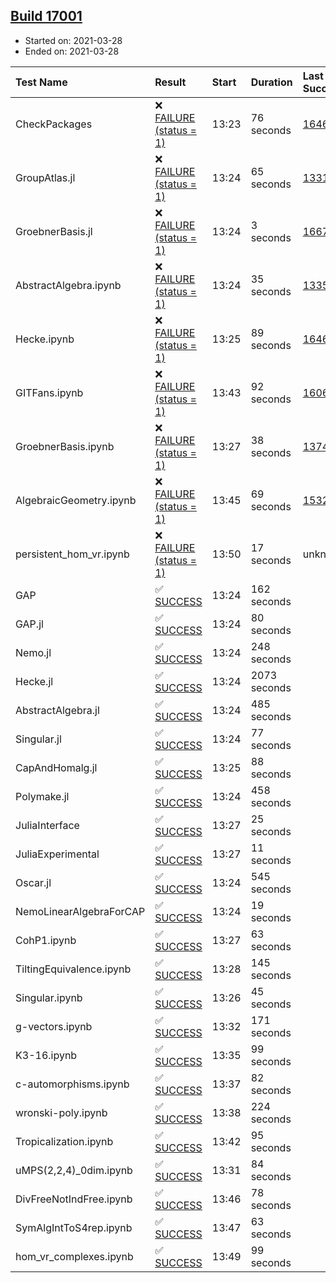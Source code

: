 ## [Build 17001](https://oscarci.mathematik.uni-kl.de/job/oscar/17001/)

* Started on: 2021-03-28
* Ended on: 2021-03-28

| Test Name    | Result | Start | Duration | Last Success | First Failure |
|:-------------|:-------|:------|:---------|:-------------|:--------------|
| CheckPackages | ❌ [FAILURE (status = 1)](https://oscarci.mathematik.uni-kl.de/job/oscar/17001/artifact/logs/build-17001/CheckPackages.log) | 13:23 | 76 seconds | [16463](https://oscarci.mathematik.uni-kl.de/job/oscar/16463/) | [16464](https://oscarci.mathematik.uni-kl.de/job/oscar/16464/) |
| GroupAtlas.jl | ❌ [FAILURE (status = 1)](https://oscarci.mathematik.uni-kl.de/job/oscar/17001/artifact/logs/build-17001/GroupAtlas.jl.log) | 13:24 | 65 seconds | [13311](https://oscarci.mathematik.uni-kl.de/job/oscar/13311/) | [13312](https://oscarci.mathematik.uni-kl.de/job/oscar/13312/) |
| GroebnerBasis.jl | ❌ [FAILURE (status = 1)](https://oscarci.mathematik.uni-kl.de/job/oscar/17001/artifact/logs/build-17001/GroebnerBasis.jl.log) | 13:24 | 3 seconds | [16676](https://oscarci.mathematik.uni-kl.de/job/oscar/16676/) | [16677](https://oscarci.mathematik.uni-kl.de/job/oscar/16677/) |
| AbstractAlgebra.ipynb | ❌ [FAILURE (status = 1)](https://oscarci.mathematik.uni-kl.de/job/oscar/17001/artifact/logs/build-17001/AbstractAlgebra.ipynb.log) | 13:24 | 35 seconds | [13355](https://oscarci.mathematik.uni-kl.de/job/oscar/13355/) | [13356](https://oscarci.mathematik.uni-kl.de/job/oscar/13356/) |
| Hecke.ipynb | ❌ [FAILURE (status = 1)](https://oscarci.mathematik.uni-kl.de/job/oscar/17001/artifact/logs/build-17001/Hecke.ipynb.log) | 13:25 | 89 seconds | [16463](https://oscarci.mathematik.uni-kl.de/job/oscar/16463/) | [16464](https://oscarci.mathematik.uni-kl.de/job/oscar/16464/) |
| GITFans.ipynb | ❌ [FAILURE (status = 1)](https://oscarci.mathematik.uni-kl.de/job/oscar/17001/artifact/logs/build-17001/GITFans.ipynb.log) | 13:43 | 92 seconds | [16068](https://oscarci.mathematik.uni-kl.de/job/oscar/16068/) | [16069](https://oscarci.mathematik.uni-kl.de/job/oscar/16069/) |
| GroebnerBasis.ipynb | ❌ [FAILURE (status = 1)](https://oscarci.mathematik.uni-kl.de/job/oscar/17001/artifact/logs/build-17001/GroebnerBasis.ipynb.log) | 13:27 | 38 seconds | [13748](https://oscarci.mathematik.uni-kl.de/job/oscar/13748/) | [13749](https://oscarci.mathematik.uni-kl.de/job/oscar/13749/) |
| AlgebraicGeometry.ipynb | ❌ [FAILURE (status = 1)](https://oscarci.mathematik.uni-kl.de/job/oscar/17001/artifact/logs/build-17001/AlgebraicGeometry.ipynb.log) | 13:45 | 69 seconds | [15322](https://oscarci.mathematik.uni-kl.de/job/oscar/15322/) | [15323](https://oscarci.mathematik.uni-kl.de/job/oscar/15323/) |
| persistent_hom_vr.ipynb | ❌ [FAILURE (status = 1)](https://oscarci.mathematik.uni-kl.de/job/oscar/17001/artifact/logs/build-17001/persistent_hom_vr.ipynb.log) | 13:50 | 17 seconds | unknown | unknown |
| GAP | ✅ [SUCCESS](https://oscarci.mathematik.uni-kl.de/job/oscar/17001/artifact/logs/build-17001/GAP.log) | 13:24 | 162 seconds |  |  |
| GAP.jl | ✅ [SUCCESS](https://oscarci.mathematik.uni-kl.de/job/oscar/17001/artifact/logs/build-17001/GAP.jl.log) | 13:24 | 80 seconds |  |  |
| Nemo.jl | ✅ [SUCCESS](https://oscarci.mathematik.uni-kl.de/job/oscar/17001/artifact/logs/build-17001/Nemo.jl.log) | 13:24 | 248 seconds |  |  |
| Hecke.jl | ✅ [SUCCESS](https://oscarci.mathematik.uni-kl.de/job/oscar/17001/artifact/logs/build-17001/Hecke.jl.log) | 13:24 | 2073 seconds |  |  |
| AbstractAlgebra.jl | ✅ [SUCCESS](https://oscarci.mathematik.uni-kl.de/job/oscar/17001/artifact/logs/build-17001/AbstractAlgebra.jl.log) | 13:24 | 485 seconds |  |  |
| Singular.jl | ✅ [SUCCESS](https://oscarci.mathematik.uni-kl.de/job/oscar/17001/artifact/logs/build-17001/Singular.jl.log) | 13:24 | 77 seconds |  |  |
| CapAndHomalg.jl | ✅ [SUCCESS](https://oscarci.mathematik.uni-kl.de/job/oscar/17001/artifact/logs/build-17001/CapAndHomalg.jl.log) | 13:25 | 88 seconds |  |  |
| Polymake.jl | ✅ [SUCCESS](https://oscarci.mathematik.uni-kl.de/job/oscar/17001/artifact/logs/build-17001/Polymake.jl.log) | 13:24 | 458 seconds |  |  |
| JuliaInterface | ✅ [SUCCESS](https://oscarci.mathematik.uni-kl.de/job/oscar/17001/artifact/logs/build-17001/JuliaInterface.log) | 13:27 | 25 seconds |  |  |
| JuliaExperimental | ✅ [SUCCESS](https://oscarci.mathematik.uni-kl.de/job/oscar/17001/artifact/logs/build-17001/JuliaExperimental.log) | 13:27 | 11 seconds |  |  |
| Oscar.jl | ✅ [SUCCESS](https://oscarci.mathematik.uni-kl.de/job/oscar/17001/artifact/logs/build-17001/Oscar.jl.log) | 13:24 | 545 seconds |  |  |
| NemoLinearAlgebraForCAP | ✅ [SUCCESS](https://oscarci.mathematik.uni-kl.de/job/oscar/17001/artifact/logs/build-17001/NemoLinearAlgebraForCAP.log) | 13:24 | 19 seconds |  |  |
| CohP1.ipynb | ✅ [SUCCESS](https://oscarci.mathematik.uni-kl.de/job/oscar/17001/artifact/logs/build-17001/CohP1.ipynb.log) | 13:27 | 63 seconds |  |  |
| TiltingEquivalence.ipynb | ✅ [SUCCESS](https://oscarci.mathematik.uni-kl.de/job/oscar/17001/artifact/logs/build-17001/TiltingEquivalence.ipynb.log) | 13:28 | 145 seconds |  |  |
| Singular.ipynb | ✅ [SUCCESS](https://oscarci.mathematik.uni-kl.de/job/oscar/17001/artifact/logs/build-17001/Singular.ipynb.log) | 13:26 | 45 seconds |  |  |
| g-vectors.ipynb | ✅ [SUCCESS](https://oscarci.mathematik.uni-kl.de/job/oscar/17001/artifact/logs/build-17001/g-vectors.ipynb.log) | 13:32 | 171 seconds |  |  |
| K3-16.ipynb | ✅ [SUCCESS](https://oscarci.mathematik.uni-kl.de/job/oscar/17001/artifact/logs/build-17001/K3-16.ipynb.log) | 13:35 | 99 seconds |  |  |
| c-automorphisms.ipynb | ✅ [SUCCESS](https://oscarci.mathematik.uni-kl.de/job/oscar/17001/artifact/logs/build-17001/c-automorphisms.ipynb.log) | 13:37 | 82 seconds |  |  |
| wronski-poly.ipynb | ✅ [SUCCESS](https://oscarci.mathematik.uni-kl.de/job/oscar/17001/artifact/logs/build-17001/wronski-poly.ipynb.log) | 13:38 | 224 seconds |  |  |
| Tropicalization.ipynb | ✅ [SUCCESS](https://oscarci.mathematik.uni-kl.de/job/oscar/17001/artifact/logs/build-17001/Tropicalization.ipynb.log) | 13:42 | 95 seconds |  |  |
| uMPS(2,2,4)_0dim.ipynb | ✅ [SUCCESS](https://oscarci.mathematik.uni-kl.de/job/oscar/17001/artifact/logs/build-17001/uMPS-2-2-4-_0dim.ipynb.log) | 13:31 | 84 seconds |  |  |
| DivFreeNotIndFree.ipynb | ✅ [SUCCESS](https://oscarci.mathematik.uni-kl.de/job/oscar/17001/artifact/logs/build-17001/DivFreeNotIndFree.ipynb.log) | 13:46 | 78 seconds |  |  |
| SymAlgIntToS4rep.ipynb | ✅ [SUCCESS](https://oscarci.mathematik.uni-kl.de/job/oscar/17001/artifact/logs/build-17001/SymAlgIntToS4rep.ipynb.log) | 13:47 | 63 seconds |  |  |
| hom_vr_complexes.ipynb | ✅ [SUCCESS](https://oscarci.mathematik.uni-kl.de/job/oscar/17001/artifact/logs/build-17001/hom_vr_complexes.ipynb.log) | 13:49 | 99 seconds |  |  |

